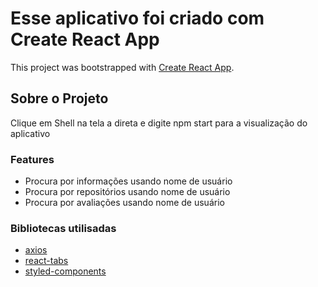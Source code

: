# Esse aplicativo foi criado com Create React App

This project was bootstrapped with [Create React App](https://github.com/facebook/create-react-app).

## Sobre o Projeto

Clique em Shell na tela a direta e digite npm start para a visualização do aplicativo

### Features

- Procura por informações usando nome de usuário
- Procura por repositórios usando nome de usuário
- Procura por avaliações usando nome de usuário


### Bibliotecas utilisadas

- [axios](https://www.npmjs.com/package/axios)
- [react-tabs](https://www.npmjs.com/package/react-tabs)
- [styled-components](https://styled-components.com/)

